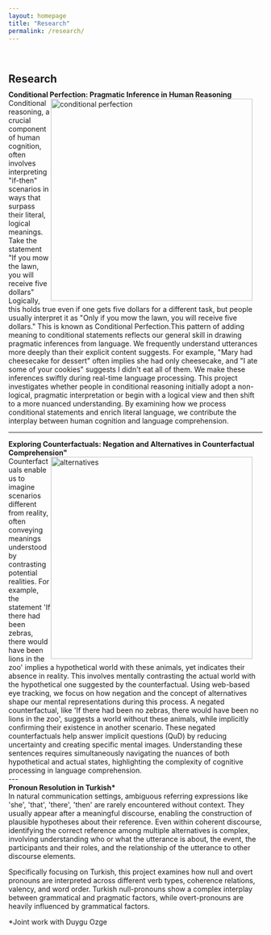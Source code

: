 ```yaml
---
layout: homepage
title: "Research"
permalink: /research/
---
```

<h1 id="research"></h1>

<h2 style="margin: 60px 0px 10px;">Research</h2>

<h4 style="margin:0 0 0;">Conditional Perfection: Pragmatic Inference in Human Reasoning</h4>

<div>
<img src="../assets/img/conditionals.png" alt="conditional perfection" style="float: right; margin-right: 20px; width: 400px; height: auto;" />
    Conditional reasoning, a crucial component of human cognition, often involves interpreting "if-then" scenarios in ways that surpass their literal, logical meanings. Take the statement "If you mow the lawn, you will receive five dollars" Logically, this holds true even if one gets five dollars for a different task, but people usually interpret it as "Only if you mow the lawn, you will receive five dollars." This is known as Conditional Perfection.This pattern of adding meaning to conditional statements reflects our general skill in drawing pragmatic inferences from language. We frequently understand utterances more deeply than their explicit content suggests. For example, "Mary had cheesecake for dessert" often implies she had only cheesecake, and "I ate some of your cookies" suggests I didn't eat all of them. We make these inferences swiftly during real-time language processing. This project investigates whether people in conditional reasoning initially adopt a non-logical, pragmatic interpretation or begin with a logical view and then shift to a more nuanced understanding. By examining how we process conditional statements and enrich literal language, we contribute the interplay between human cognition and language comprehension.
</div>

---
<h4 style="margin:0 0 0;">Exploring Counterfactuals: Negation and Alternatives in Counterfactual Comprehension"</h4>

<div>
<img src="../assets/img/counterfactuals2.png" alt="alternatives" style="float: right; margin-right: 20px; width: 400px; height: auto;" />   Counterfactuals enable us to imagine scenarios different from reality, often conveying meanings understood by contrasting potential realities. For example, the statement 'If there had been zebras, there would have been lions in the zoo' implies a hypothetical world with these animals, yet indicates their absence in reality. This involves mentally contrasting the actual world with the hypothetical one suggested by the counterfactual.
Using web-based eye tracking, we focus on how negation and the concept of alternatives shape our mental representations during this process. A negated counterfactual, like 'If there had been no zebras, there would have been no lions in the zoo', suggests a world without these animals, while implicitly confirming their existence in another scenario. These negated counterfactuals help answer implicit questions (QuD) by reducing uncertainty and creating specific mental images. Understanding these sentences requires simultaneously navigating the nuances of both hypothetical and actual states, highlighting the complexity of cognitive processing in language comprehension.
</div>
---


<h4 style="margin:0 0 0;">Pronoun Resolution in Turkish*</h4>

<div>
In natural communication settings, ambiguous referring expressions like 'she', 'that', 'there', 'then' are rarely encountered without context. They usually appear after a meaningful discourse, enabling the construction of plausible hypotheses about their reference. Even within coherent discourse, identifying the correct reference among multiple alternatives is complex, involving understanding who or what the utterance is about, the event, the participants and their roles, and the relationship of the utterance to other discourse elements.

Specifically focusing on Turkish, this project examines how null and overt pronouns are interpreted across different verb types, coherence relations, valency, and word order. Turkish null-pronouns show a complex interplay between grammatical and pragmatic factors, while overt-pronouns are heavily influenced by grammatical factors. 

*Joint work with Duygu Ozge

</div>

